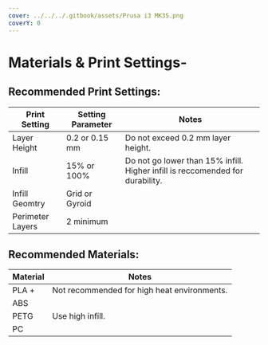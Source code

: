 ```yaml
---
cover: ../../../.gitbook/assets/Prusa i3 MK3S.png
coverY: 0
---
```


# Materials & Print Settings-

## Recommended Print Settings:

| Print Setting    | Setting Parameter | Notes                                                                         |
| ---------------- | ----------------- | ----------------------------------------------------------------------------- |
| Layer Height     | 0.2 or 0.15 mm    | Do not exceed 0.2 mm layer height.                                            |
| Infill           | 15% or 100%       | Do not go lower than 15% infill. Higher infill is reccomended for durability. |
| Infill Geomtry   | Grid or Gyroid    |                                                                               |
| Perimeter Layers | 2 minimum         |                                                                               |

## Recommended Materials:

| Material | Notes                                       |
| -------- | ------------------------------------------- |
| PLA +    | Not recommended for high heat environments. |
| ABS      |                                             |
| PETG     | Use high infill.                            |
| PC       |                                             |





